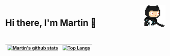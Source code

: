 <img align='right' src='https://raw.githubusercontent.com/martinfoakes/martinfoakes/master/octarun.gif' width='80"'>

# Hi there, I'm Martin 👋

<br>

[![Martin's github stats](https://github-readme-stats.vercel.app/api?username=martinfoakes&count_private=true&theme=vue&show_icons=true)](https://github.com/martinfoakes) | [![Top Langs](https://github-readme-stats.vercel.app/api/top-langs/?username=martinfoakes&layout=compact)](https://github.com/martinfoakes)
------------ | -------------
<!--
**martinfoakes/martinfoakes** is a ✨ _special_ ✨ repository because its `README.md` (this file) appears on your GitHub profile.

Here are some ideas to get you started:

- 🔭 I’m currently working on ...
- 🌱 I’m currently learning ...
- 👯 I’m looking to collaborate on ...
- 🤔 I’m looking for help with ...
- 💬 Ask me about ...
- 📫 How to reach me: ...
- ⚡ Fun fact: ...
-->
